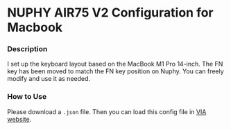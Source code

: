 # NUPHY AIR75 V2 Configuration for Macbook

### Description
I set up the keyboard layout based on the MacBook M1 Pro 14-inch.
The FN key has been moved to match the FN key position on Nuphy.
You can freely modify and use it as needed.

### How to Use
Please download a `.json` file.
Then you can load this config file in [VIA website](https://usevia.app/).